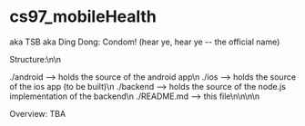 cs97_mobileHealth
=================

aka TSB aka Ding Dong: Condom! (hear ye, hear ye -- the official name)

Structure:\n\n

   ./android   --> holds the source of the android app\n
   ./ios       --> holds the source of the ios app (to be built)\n
   ./backend   --> holds the source of the node.js implementation of the backend\n
   ./README.md --> this file\n\n\n\n
   
   

Overview:
  TBA
  
  


